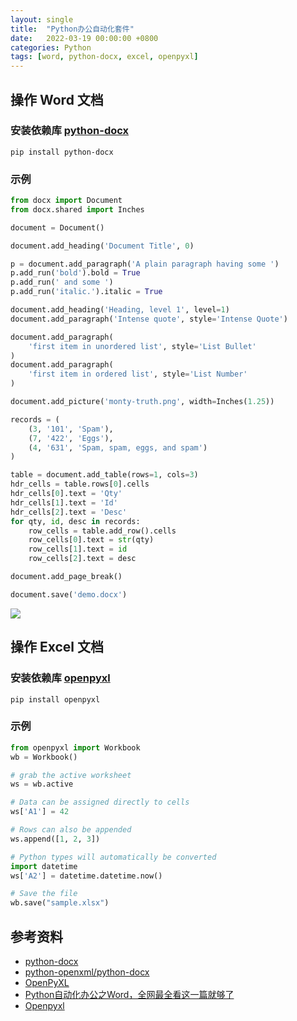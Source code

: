 ```yaml
---
layout: single
title:  "Python办公自动化套件"
date:   2022-03-19 00:00:00 +0800
categories: Python
tags: [word, python-docx, excel, openpyxl]
---
```


## 操作 Word 文档
### 安装依赖库 [python-docx](https://python-docx.readthedocs.io/en/latest/index.html)
```shell
pip install python-docx
```

### 示例
```py
from docx import Document
from docx.shared import Inches

document = Document()

document.add_heading('Document Title', 0)

p = document.add_paragraph('A plain paragraph having some ')
p.add_run('bold').bold = True
p.add_run(' and some ')
p.add_run('italic.').italic = True

document.add_heading('Heading, level 1', level=1)
document.add_paragraph('Intense quote', style='Intense Quote')

document.add_paragraph(
    'first item in unordered list', style='List Bullet'
)
document.add_paragraph(
    'first item in ordered list', style='List Number'
)

document.add_picture('monty-truth.png', width=Inches(1.25))

records = (
    (3, '101', 'Spam'),
    (7, '422', 'Eggs'),
    (4, '631', 'Spam, spam, eggs, and spam')
)

table = document.add_table(rows=1, cols=3)
hdr_cells = table.rows[0].cells
hdr_cells[0].text = 'Qty'
hdr_cells[1].text = 'Id'
hdr_cells[2].text = 'Desc'
for qty, id, desc in records:
    row_cells = table.add_row().cells
    row_cells[0].text = str(qty)
    row_cells[1].text = id
    row_cells[2].text = desc

document.add_page_break()

document.save('demo.docx')
```
![](https://python-docx.readthedocs.io/en/latest/_images/example-docx-01.png)

## 操作 Excel 文档
### 安装依赖库 [openpyxl](https://openpyxl.readthedocs.io/en/stable/)
```shell
pip install openpyxl
```

### 示例
```py
from openpyxl import Workbook
wb = Workbook()

# grab the active worksheet
ws = wb.active

# Data can be assigned directly to cells
ws['A1'] = 42

# Rows can also be appended
ws.append([1, 2, 3])

# Python types will automatically be converted
import datetime
ws['A2'] = datetime.datetime.now()

# Save the file
wb.save("sample.xlsx")
```

## 参考资料
* [python-docx](https://python-docx.readthedocs.io/en/latest/index.html)
* [python-openxml/python-docx](https://github.com/python-openxml/python-docx)
* [OpenPyXL](https://openpyxl.readthedocs.io/en/stable/)
* [Python自动化办公之Word，全网最全看这一篇就够了](https://zhuanlan.zhihu.com/p/317074324)
* [Openpyxl](https://zetcode.com/python/openpyxl/)
